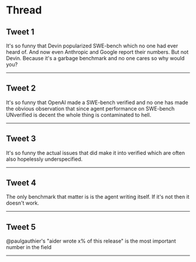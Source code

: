 # Thread

## Tweet 1

It's so funny that Devin popularized SWE-bench which no one had ever heard of. And now even Anthropic and Google report their numbers. But not Devin. Because it's a garbage benchmark and no one cares so why would you?

---

## Tweet 2

It's so funny that OpenAI made a SWE-bench verified and no one has made the obvious observation that since agent performance on SWE-bench UNverified is decent the whole thing is contaminated to hell.

---

## Tweet 3

It's so funny the actual issues that did make it into verified which are often also hopelessly underspecified.

---

## Tweet 4

The only benchmark that matter is is the agent writing itself. If it's not then it doesn't work.

---

## Tweet 5

@paulgauthier's "aider wrote x% of this release" is the most important number in the field

---

